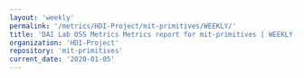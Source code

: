 ```yaml
---
layout: 'weekly'
permalink: '/metrics/HDI-Project/mit-primitives/WEEKLY/'
title: 'DAI Lab OSS Metrics Metrics report for mit-primitives | WEEKLY-REPORT-2020-01-05'
organization: 'HDI-Project'
repository: 'mit-primitives'
current_date: '2020-01-05'
---
```

